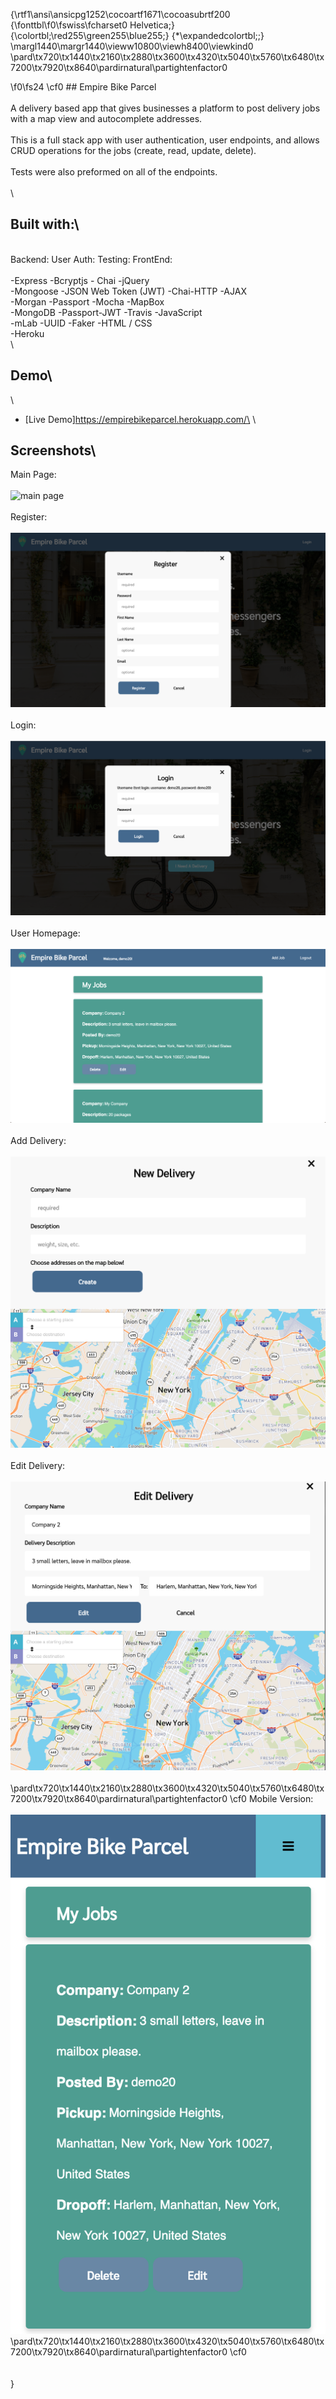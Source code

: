 {\rtf1\ansi\ansicpg1252\cocoartf1671\cocoasubrtf200
{\fonttbl\f0\fswiss\fcharset0 Helvetica;}
{\colortbl;\red255\green255\blue255;}
{\*\expandedcolortbl;;}
\margl1440\margr1440\vieww10800\viewh8400\viewkind0
\pard\tx720\tx1440\tx2160\tx2880\tx3600\tx4320\tx5040\tx5760\tx6480\tx7200\tx7920\tx8640\pardirnatural\partightenfactor0

\f0\fs24 \cf0 ## Empire Bike Parcel\
\
A delivery based app that gives businesses a platform to post delivery jobs with a map view and autocomplete addresses.  \
\
This is a full stack app with user authentication, user endpoints, and allows CRUD operations for the jobs (create, read, update, delete).\
\
Tests were also preformed on all of the endpoints.\
\
\
## Built with:\
\
Backend:		User Auth:				Testing:		FrontEnd:\
\
-Express		-Bcryptjs				- Chai			-jQuery\
-Mongoose		-JSON Web Token (JWT)		-Chai-HTTP		-AJAX\
-Morgan		-Passport				-Mocha		-MapBox\
-MongoDB		-Passport-JWT			-Travis		-JavaScript\
-mLab			-UUID					-Faker			-HTML / CSS\
											-Heroku\
\
## Demo\
\
- [Live Demo]https://empirebikeparcel.herokuapp.com/\
\
## Screenshots\
Main Page:\
\
![main page](screenshots/mainPage.png)\
\
Register:\
\
![register](screenshots/register.png)\
\
Login:\
\
![login](screenshots/login.png)\
\
User Homepage:\
\
![user homepage](screenshots/userHomepage.png)\
\
Add Delivery:\
\
![add delivery](screenshots/addDelivery.png)\
\
Edit Delivery:\
\
![edit delivery](screenshots/editDelivery.png)\
\
\pard\tx720\tx1440\tx2160\tx2880\tx3600\tx4320\tx5040\tx5760\tx6480\tx7200\tx7920\tx8640\pardirnatural\partightenfactor0
\cf0 Mobile Version:\
\
![mobile](screenshots/mobile.png)\
\pard\tx720\tx1440\tx2160\tx2880\tx3600\tx4320\tx5040\tx5760\tx6480\tx7200\tx7920\tx8640\pardirnatural\partightenfactor0
\cf0 \
\
\
}